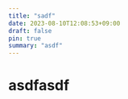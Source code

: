 ```yaml
---
title: "sadf"
date: 2023-08-10T12:08:53+09:00
draft: false
pin: true
summary: "asdf"
---
```


# asdfasdf